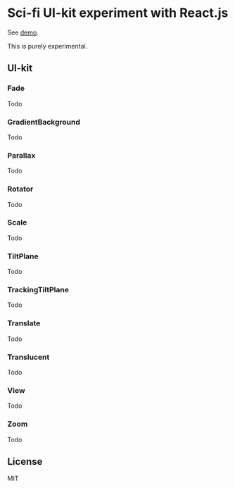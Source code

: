 Sci-fi UI-kit experiment with React.js
======================================

See [demo](https://nygardk.github.com/react-scifi).

This is purely experimental.

## UI-kit

### Fade

Todo

### GradientBackground

Todo

### Parallax

Todo

### Rotator

Todo

### Scale

Todo

### TiltPlane

Todo

### TrackingTiltPlane

Todo

### Translate

Todo

### Translucent

Todo

### View

Todo

### Zoom

Todo

## License

MIT
